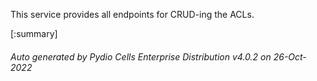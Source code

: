 






This service provides all endpoints for CRUD-ing the ACLs.

[:summary]

###### Auto generated by Pydio Cells Enterprise Distribution v4.0.2 on 26-Oct-2022
